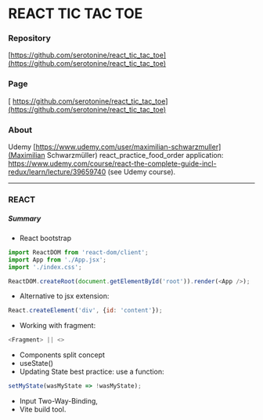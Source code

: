 # REACT TIC TAC TOE
### Repository
[https://github.com/serotonine/react_tic_tac_toe](https://github.com/serotonine/react_tic_tac_toe)

### Page
[ https://github.com/serotonine/react_tic_tac_toe](https://github.com/serotonine/react_tic_tac_toe)

### About
Udemy [https://www.udemy.com/user/maximilian-schwarzmuller](Maximilian Schwarzmüller) react_practice_food_order application: https://www.udemy.com/course/react-the-complete-guide-incl-redux/learn/lecture/39659740 (see Udemy course).

***

### REACT 
##### Summary
- React bootstrap
```js
import ReactDOM from 'react-dom/client';
import App from './App.jsx';
import './index.css';

ReactDOM.createRoot(document.getElementById('root')).render(<App />);
```
- Alternative to jsx extension:
```js
React.createElement('div', {id: 'content'});
```

- Working with fragment:
```js
<Fragment> || <>
```
- Components split concept
- useState()
- Updating State best practice: use a function:
```js
setMyState(wasMyState => !wasMyState);
```
- Input Two-Way-Binding,
- Vite build tool.
